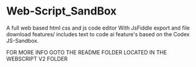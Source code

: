 # Web-Script_SandBox
A full web based html css and js code editor With JsFiddle export and file download features/ includes text to code ai feature's based on the Codex JS-Sandbox.

FOR MORE INFO GOTO THE README FOLDER LOCATED IN THE WEBSCRIPT V2 FOLDER
